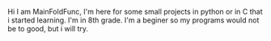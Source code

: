 Hi I am MainFoldFunc,
I'm here for some small projects in python or in C that i started learning.
I'm in 8th grade.
I'm a beginer so my programs would not be to good, but i will try. 
